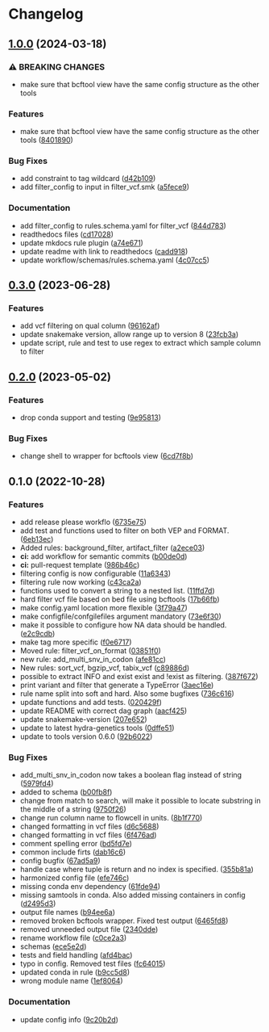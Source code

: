 # Changelog

## [1.0.0](https://www.github.com/hydra-genetics/filtering/compare/v0.3.0...v1.0.0) (2024-03-18)


### ⚠ BREAKING CHANGES

* make sure that bcftool view have the same config structure as the other tools

### Features

* make sure that bcftool view have the same config structure as the other tools ([8401890](https://www.github.com/hydra-genetics/filtering/commit/8401890936aeb0cd919b300a278365e5940bc897))


### Bug Fixes

* add constraint to tag wildcard ([d42b109](https://www.github.com/hydra-genetics/filtering/commit/d42b1096a92f36c53c5aceb557c75ec5c6a18225))
* add filter_config to input in filter_vcf.smk ([a5fece9](https://www.github.com/hydra-genetics/filtering/commit/a5fece950bb197e525149cfde4f315f8857c57c6))


### Documentation

* add filter_config to rules.schema.yaml for filter_vcf ([844d783](https://www.github.com/hydra-genetics/filtering/commit/844d783b169754b6ba1df657b544d9f482a208c3))
* readthedocs files ([cd17028](https://www.github.com/hydra-genetics/filtering/commit/cd170280e8bd96b64baa3649dbfc16ff2ac5ae4f))
* update mkdocs rule plugin ([a74e671](https://www.github.com/hydra-genetics/filtering/commit/a74e67157aabefb169d53c810de5b9e1fb570bfc))
* update readme with link to readthedocs ([cadd918](https://www.github.com/hydra-genetics/filtering/commit/cadd918af2b60d35ef5d20584cabc842cb0a6779))
* update workflow/schemas/rules.schema.yaml ([4c07cc5](https://www.github.com/hydra-genetics/filtering/commit/4c07cc536c018b6d5d74c6ae8b1a40a03c71f83a))

## [0.3.0](https://www.github.com/hydra-genetics/filtering/compare/v0.2.0...v0.3.0) (2023-06-28)


### Features

* add vcf filtering on qual column ([96162af](https://www.github.com/hydra-genetics/filtering/commit/96162af848ac167f6942a50a9ef5d3c051f7856d))
* update snakemake version, allow range up to version 8 ([23fcb3a](https://www.github.com/hydra-genetics/filtering/commit/23fcb3a017904dcd508ff18239872dae2779c8be))
* update script, rule and test to use regex to extract which sample column to filter
## [0.2.0](https://www.github.com/hydra-genetics/filtering/compare/v0.1.0...v0.2.0) (2023-05-02)


### Features

* drop conda support and testing ([9e95813](https://www.github.com/hydra-genetics/filtering/commit/9e9581376103d72ca2424b2ffecb854e21aecf33))


### Bug Fixes

* change shell to wrapper for bcftools view ([6cd7f8b](https://www.github.com/hydra-genetics/filtering/commit/6cd7f8beb7dfc1ebf04dd94ffad7ba4b670be590))

## 0.1.0 (2022-10-28)


### Features

* add release please workflo ([6735e75](https://www.github.com/hydra-genetics/filtering/commit/6735e75406362e5bc62f5db5eede67556f8c1da7))
* add test and functions used to filter on both VEP and FORMAT. ([6eb13ec](https://www.github.com/hydra-genetics/filtering/commit/6eb13ec1e2a48f007156e786d982df649990ab52))
* Added rules: background_filter, artifact_filter ([a2ece03](https://www.github.com/hydra-genetics/filtering/commit/a2ece033b9b1c805962e4018f41aa0135da9716d))
* **ci:** add workflow for semantic commits ([b00de0d](https://www.github.com/hydra-genetics/filtering/commit/b00de0def422f62c84bfcc1f316cc4a5685d30c4))
* **ci:** pull-request template ([986b46c](https://www.github.com/hydra-genetics/filtering/commit/986b46cbd8760b7599ae2f3482941d3e575d05ff))
* filtering config is now configurable ([11a6343](https://www.github.com/hydra-genetics/filtering/commit/11a6343489c8d04e4a366963bc4bed87f6bdbb56))
* filtering rule now working ([c43ca2a](https://www.github.com/hydra-genetics/filtering/commit/c43ca2a62aa404912c7621f3d4cf44b5a1d475e8))
* functions used to convert a string to a nested list. ([11ffd7d](https://www.github.com/hydra-genetics/filtering/commit/11ffd7d0ca6c754404fc0d2b15231aed33a8d978))
* hard filter vcf file based on bed file using bcftools ([17b66fb](https://www.github.com/hydra-genetics/filtering/commit/17b66fb09cc327b4ca8b33df49607c645cb0e5a3))
* make config.yaml location more flexible ([3f79a47](https://www.github.com/hydra-genetics/filtering/commit/3f79a475d70809d7147015967fdf67d1485b479a))
* make configfile/confgilefiles argument mandatory ([73e6f30](https://www.github.com/hydra-genetics/filtering/commit/73e6f3022d71fa9056d6420cb0e6a19ee46a2452))
* make it possible to configure how NA data should be handled. ([e2c9cdb](https://www.github.com/hydra-genetics/filtering/commit/e2c9cdb8c47063ce32d9345c9a368c957cde4891))
* make tag more specific ([f0e6717](https://www.github.com/hydra-genetics/filtering/commit/f0e6717d1a472d937ddcb2ddeb26628535c61e9a))
* Moved rule: filter_vcf_on_format ([03851f0](https://www.github.com/hydra-genetics/filtering/commit/03851f0c0f1280e48a946c1153a15bbcf6db8b64))
* new rule: add_multi_snv_in_codon ([afe81cc](https://www.github.com/hydra-genetics/filtering/commit/afe81cc6d316df3eb2b086b6fe1ef2cae762f314))
* New rules: sort_vcf, bgzip_vcf, tabix_vcf ([c89886d](https://www.github.com/hydra-genetics/filtering/commit/c89886dd2e453110da0724a21821cbf7378c97ce))
* possible to extract INFO and exist exist and !exist as filtering. ([387f672](https://www.github.com/hydra-genetics/filtering/commit/387f672ce378c4789b7a27ea6d3b52729095bacc))
* print variant and filter that generate a TypeError ([3aec16e](https://www.github.com/hydra-genetics/filtering/commit/3aec16ee5277ff3a42a46f27264155de00beee3e))
* rule name split into soft and hard. Also some bugfixes ([736c616](https://www.github.com/hydra-genetics/filtering/commit/736c616909bcb5c1eefb2e2d28f80471efdd63e4))
* update functions and add tests. ([020429f](https://www.github.com/hydra-genetics/filtering/commit/020429fbd9527343216bb29bb11768ff1bbc5aa6))
* update README with correct dag graph ([aacf425](https://www.github.com/hydra-genetics/filtering/commit/aacf4257534e807105f9822849a1e4c7d073b6ec))
* update snakemake-version ([207e652](https://www.github.com/hydra-genetics/filtering/commit/207e65214b6845f5a58346489bd941ead0281cf9))
* update to latest hydra-genetics tools ([0dffe51](https://www.github.com/hydra-genetics/filtering/commit/0dffe51ace6afae857941d2674c3c4024680c58c))
* update to tools version 0.6.0 ([92b6022](https://www.github.com/hydra-genetics/filtering/commit/92b6022ad1ece221be0280bd2cb2f5196ffe71aa))


### Bug Fixes

* add_multi_snv_in_codon now takes a boolean flag instead of string ([5979fd4](https://www.github.com/hydra-genetics/filtering/commit/5979fd4031d8201e330a5e568ec394315478d3b7))
* added to schema ([b00fb8f](https://www.github.com/hydra-genetics/filtering/commit/b00fb8fd78dc1885e56bb9f6e0872ba228216100))
* change from match to search, will make it possible to locate substring in the middle of a string ([9750f26](https://www.github.com/hydra-genetics/filtering/commit/9750f267679d944b0fdae6759d4ee1108ed3649d))
* change run column name to flowcell in units. ([8b1f770](https://www.github.com/hydra-genetics/filtering/commit/8b1f7704502946267272e902c58e93401203ea36))
* changed formatting in vcf files ([d6c5688](https://www.github.com/hydra-genetics/filtering/commit/d6c56883bc155d096231690c065342c12fd969af))
* changed formatting in vcf files ([6f476ad](https://www.github.com/hydra-genetics/filtering/commit/6f476adbcc9d921cc92572a126785b8092cc2fde))
* comment spelling error ([bd5fd7e](https://www.github.com/hydra-genetics/filtering/commit/bd5fd7e81bff65748dcfb9d436d7d2631b47318f))
* common include firts ([dab16c6](https://www.github.com/hydra-genetics/filtering/commit/dab16c662af844b38482cf8c8449e6c6f91ef6be))
* config bugfix ([67ad5a9](https://www.github.com/hydra-genetics/filtering/commit/67ad5a9229f0dbb053de7681f3ffd68e303c69ad))
* handle case where tuple is return and no index is specified. ([355b81a](https://www.github.com/hydra-genetics/filtering/commit/355b81a302bfafb1c238e6e0820e6c1159ebc389))
* harmonized config file ([efe746c](https://www.github.com/hydra-genetics/filtering/commit/efe746c155c08413a1a7b80ca3a0c5c93a4cf694))
* missing conda env dependency ([61fde94](https://www.github.com/hydra-genetics/filtering/commit/61fde941e5b64dfb5a2e02f79fc4e699e957087f))
* missing samtools in conda. Also added missing containers in config ([d2495d3](https://www.github.com/hydra-genetics/filtering/commit/d2495d32cf30e15196d0efe839682fd298786032))
* output file names ([b94ee6a](https://www.github.com/hydra-genetics/filtering/commit/b94ee6a9be0c7ac3dd9e87f9eb4b429698797a59))
* removed broken bcftools wrapper. Fixed test output ([6465fd8](https://www.github.com/hydra-genetics/filtering/commit/6465fd8da3d6ea0f1c6e383f72726c2446462764))
* removed unneeded output file ([2340dde](https://www.github.com/hydra-genetics/filtering/commit/2340dde55991334ee313ec8ceaf300e471c75997))
* rename workflow file ([c0ce2a3](https://www.github.com/hydra-genetics/filtering/commit/c0ce2a3372b8a72e53eb1c487d681cbfb635c3bd))
* schemas ([ece5e2d](https://www.github.com/hydra-genetics/filtering/commit/ece5e2daeb6c5ba2d5a82ba1561da48f49f12ad6))
* tests and field handling ([afd4bac](https://www.github.com/hydra-genetics/filtering/commit/afd4bacabe5c2ba06edb8a79e39c1ba78b46971c))
* typo in config. Removed test files ([fc64015](https://www.github.com/hydra-genetics/filtering/commit/fc64015f089ccf292ca3e160d415872cf36f83cb))
* updated conda in rule ([b9cc5d8](https://www.github.com/hydra-genetics/filtering/commit/b9cc5d880eba2b3296c4c9cd6ca86f8740f6530a))
* wrong module name ([1ef8064](https://www.github.com/hydra-genetics/filtering/commit/1ef80643a445da20f50a0b2f7d0a782eef9796a3))


### Documentation

* update config info ([9c20b2d](https://www.github.com/hydra-genetics/filtering/commit/9c20b2d142a7fb277e5c46976e2c0433876a2599))
